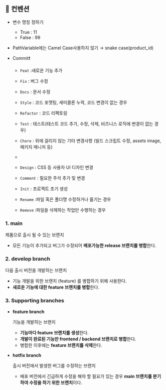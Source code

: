## 📌 컨벤션
- 변수 명칭 정하기 
  - True : 11
  - False : 99

- PathVariable에는 Camel Case사용하지 않기 → snake case(product_id)

- Commit❗

  - `Feat` :새로운 기능 추가

  - `Fix` : 버그 수정

  - `Docs` : 문서 수정

  - `Style` : 코드 포맷팅, 세미콜론 누락, 코드 변경이 없는 경우

  - `Refactor` : 코드 리펙토링

  - `Test` : 테스트(테스트 코드 추가, 수정, 삭제, 비즈니스 로직에 변경이 없는 경우)

  - `Chore` : 위에 걸리지 않는 기타 변경사항 (빌드 스크립트 수정, assets image, 패키지 매니저 등)
  - 

  - `Design` : CSS 등 사용자 UI 디자인 변경

  - `Comment` : 필요한 주석 추가 및 변경

  - `Init` : 프로젝트 초기 생성

  - `Rename` :파일 혹은 폴더명 수정하거나 옮기는 경우

  - `Remove` :파일을 삭제하는 작업만 수행하는 경우

### 1. main

제품으로 출시 될 수 있는 브랜치

- 모든 기능이 추가되고 버그가 수정되어 **배포가능한 release 브랜치를 병합**한다.

### 2. develop branch

다음 출시 버전을 개발하는 브랜치

- 기능 개발을 위한 브랜치 (feature) 를 병합하기 위해 사용한다.
- **새로운 기능에 대한 feature 브랜치를 병합**한다.

### 3. Supporting branches

- **feature branch**
    
    기능을 개발하는 브랜치
    
    - **기능마다 feature 브랜치를 생성**한다.
    - **개발이 완료된 기능만 frontend / backend 브랜치로 병합**한다.
    - 병합한 이후에는 **feature 브랜치를 삭제**한다.
- **hotfix branch**
    
    출시 버전에서 발생한 버그를 수정하는 브랜치
    
    - 배포 버전에서 긴급하게 수정을 해야 할 필요가 있는 경우 **main 브랜치를 분기하여 수정을 하기 위한 브랜치**이다.
